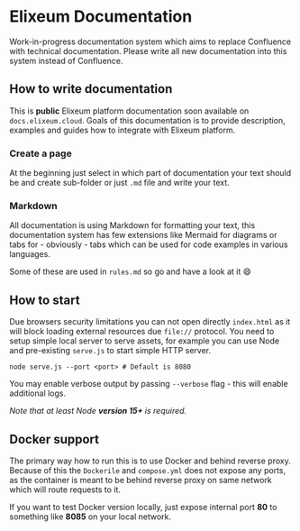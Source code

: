 # Elixeum Documentation

Work-in-progress documentation system which aims to replace Confluence with technical documentation.
Please write all new documentation into this system instead of Confluence.

## How to write documentation

This is **public** Elixeum platform documentation soon available on `docs.elixeum.cloud`.
Goals of this documentation is to provide description, examples and guides how to integrate with Elixeum platform.

### Create a page

At the beginning just select in which part of documentation your text should be and create sub-folder or just `.md` file and write your text.

### Markdown

All documentation is using Markdown for formatting your text, this documentation system has few extensions like Mermaid for diagrams or tabs for - obviously - tabs which can be used for code examples in various languages.

Some of these are used in `rules.md` so go and have a look at it :smile:

## How to start

Due browsers security limitations you can not open directly `index.html` as it will block loading external resources due `file://` protocol.
You need to setup simple local server to serve assets, for example you can use Node and pre-existing `serve.js` to start simple HTTP server.

```shell
node serve.js --port <port> # Default is 8080
```

You may enable verbose output by passing `--verbose` flag - this will enable additional logs.

_Note that at least Node **version 15+** is required._

## Docker support

The primary way how to run this is to use Docker and behind reverse proxy. Because of this the `Dockerile` and `compose.yml` does not expose any ports, as the container is meant to be behind reverse proxy on same network which will route requests to it.

If you want to test Docker version locally, just expose internal port **80** to something like **8085** on your local network.
